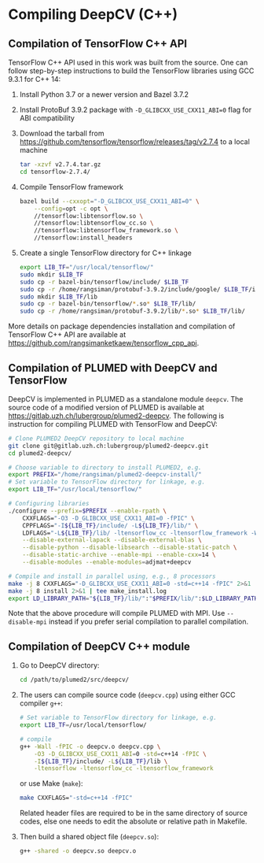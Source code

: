 # Compiling DeepCV (C++)

## Compilation of TensorFlow C++ API

TensorFlow C++ API used in this work was built from the source. One can follow step-by-step instructions to build the TensorFlow libraries using GCC 9.3.1 for C++ 14:

1. Install Python 3.7 or a newer version and Bazel 3.7.2
    
2. Install ProtoBuf 3.9.2 package with `-D_GLIBCXX_USE_CXX11_ABI=0` flag for ABI compatibility
    
3. Download the tarball from https://github.com/tensorflow/tensorflow/releases/tag/v2.7.4 to a local machine
    ```sh
    tar -xzvf v2.7.4.tar.gz
    cd tensorflow-2.7.4/
    ```
    
4. Compile TensorFlow framework
    ```sh
    bazel build --cxxopt="-D_GLIBCXX_USE_CXX11_ABI=0" \
        --config=opt -c opt \
        //tensorflow:libtensorflow.so \
        //tensorflow:libtensorflow_cc.so \
        //tensorflow:libtensorflow_framework.so \
        //tensorflow:install_headers
    ```

5. Create a single TensorFlow directory for C++ linkage
    ```sh
    export LIB_TF="/usr/local/tensorflow/"
    sudo mkdir $LIB_TF
    sudo cp -r bazel-bin/tensorflow/include/ $LIB_TF
    sudo cp -r /home/rangsiman/protobuf-3.9.2/include/google/ $LIB_TF/include/
    sudo mkdir $LIB_TF/lib
    sudo cp -r bazel-bin/tensorflow/*.so* $LIB_TF/lib/
    sudo cp -r /home/rangsiman/protobuf-3.9.2/lib/*.so* $LIB_TF/lib/
    ```
More details on package dependencies installation and compilation of TensorFlow C++ API are available at https://github.com/rangsimanketkaew/tensorflow_cpp_api.

## Compilation of PLUMED with DeepCV and TensorFlow

DeepCV is implemented in PLUMED as a standalone module `deepcv`. The source code of a modified version of PLUMED is available at https://gitlab.uzh.ch/lubergroup/plumed2-deepcv. The following is instruction for compiling PLUMED with TensorFlow and DeepCV:

```sh
# Clone PLUMED2 DeepCV repository to local machine
git clone git@gitlab.uzh.ch:lubergroup/plumed2-deepcv.git
cd plumed2-deepcv/

# Choose variable to directory to install PLUMED2, e.g.
export PREFIX="/home/rangsiman/plumed2-deepcv-install/"
# Set variable to TensorFlow directory for linkage, e.g.
export LIB_TF="/usr/local/tensorflow/"

# Configuring libraries
./configure --prefix=$PREFIX --enable-rpath \
    CXXFLAGS="-O3 -D_GLIBCXX_USE_CXX11_ABI=0 -fPIC" \
    CPPFLAGS="-I${LIB_TF}/include/ -L${LIB_TF}/lib/" \
    LDFLAGS="-L${LIB_TF}/lib/ -ltensorflow_cc -ltensorflow_framework -Wl,-rpath,$LIB_TF/lib/" \
    --disable-external-lapack --disable-external-blas \
    --disable-python --disable-libsearch --disable-static-patch \
    --disable-static-archive --enable-mpi --enable-cxx=14 \
    --disable-modules --enable-modules=adjmat+deepcv

# Compile and install in parallel using, e.g., 8 processors
make -j 8 CXXFLAGS="-D_GLIBCXX_USE_CXX11_ABI=0 -std=c++14 -fPIC" 2>&1 | tee make.log
make -j 8 install 2>&1 | tee make_install.log
export LD_LIBRARY_PATH="${LIB_TF}/lib/":"$PREFIX/lib/":$LD_LIBRARY_PATH
```

Note that the above procedure will compile PLUMED with MPI. Use `--disable-mpi` instead if you prefer serial compilation to parallel compilation.

## Compilation of DeepCV C++ module

1. Go to DeepCV directory:
    ```sh
    cd /path/to/plumed2/src/deepcv/
    ```

2. The users can compile source code (`deepcv.cpp`) using either GCC compiler `g++`:
    ```sh
    # Set variable to TensorFlow directory for linkage, e.g.
    export LIB_TF=/usr/local/tensorflow/

    # compile
    g++ -Wall -fPIC -o deepcv.o deepcv.cpp \
        -O3 -D_GLIBCXX_USE_CXX11_ABI=0 -std=c++14 -fPIC \
        -I${LIB_TF}/include/ -L${LIB_TF}/lib \
        -ltensorflow -ltensorflow_cc -ltensorflow_framework
    ```
    or use Make (`make`):
    ```sh
    make CXXFLAGS="-std=c++14 -fPIC"
    ```
    Related header files are required to be in the same directory of source codes, else one needs to edit the absolute or relative path in Makefile.

3. Then build a shared object file (`deepcv.so`):
    ```sh
    g++ -shared -o deepcv.so deepcv.o
    ```
